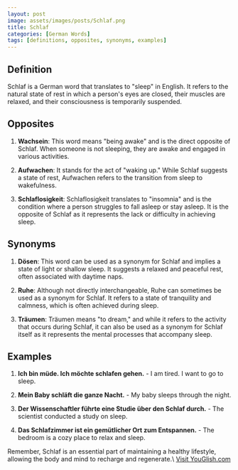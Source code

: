 ```yaml
---
layout: post
image: assets/images/posts/Schlaf.png
title: Schlaf
categories: [German Words]
tags: [definitions, opposites, synonyms, examples]
---
```


## Definition

Schlaf is a German word that translates to "sleep" in English. It refers to the natural state of rest in which a person's eyes are closed, their muscles are relaxed, and their consciousness is temporarily suspended.

## Opposites

1. **Wachsein**: This word means "being awake" and is the direct opposite of Schlaf. When someone is not sleeping, they are awake and engaged in various activities.

2. **Aufwachen**: It stands for the act of "waking up." While Schlaf suggests a state of rest, Aufwachen refers to the transition from sleep to wakefulness.

3. **Schlaflosigkeit**: Schlaflosigkeit translates to "insomnia" and is the condition where a person struggles to fall asleep or stay asleep. It is the opposite of Schlaf as it represents the lack or difficulty in achieving sleep.

## Synonyms

1. **Dösen**: This word can be used as a synonym for Schlaf and implies a state of light or shallow sleep. It suggests a relaxed and peaceful rest, often associated with daytime naps.

2. **Ruhe**: Although not directly interchangeable, Ruhe can sometimes be used as a synonym for Schlaf. It refers to a state of tranquility and calmness, which is often achieved during sleep.

3. **Träumen**: Träumen means "to dream," and while it refers to the activity that occurs during Schlaf, it can also be used as a synonym for Schlaf itself as it represents the mental processes that accompany sleep.

## Examples

1. **Ich bin müde. Ich möchte schlafen gehen.** - I am tired. I want to go to sleep.

2. **Mein Baby schläft die ganze Nacht.** - My baby sleeps through the night.

3. **Der Wissenschaftler führte eine Studie über den Schlaf durch.** - The scientist conducted a study on sleep.

4. **Das Schlafzimmer ist ein gemütlicher Ort zum Entspannen.** - The bedroom is a cozy place to relax and sleep.

Remember, Schlaf is an essential part of maintaining a healthy lifestyle, allowing the body and mind to recharge and regenerate.\ <a id="yg-widget-0" class="youglish-widget" data-query="Schlaf" data-lang="german" data-components="8412" data-auto-start="0" data-bkg-color="theme_light" data-title="How%20to%20pronounce%20Schlaf%20in%20German"  rel="nofollow" href="https://youglish.com">Visit YouGlish.com</a><script async src="https://youglish.com/public/emb/widget.js" charset="utf-8"></script>